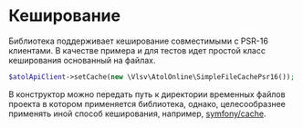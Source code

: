 # Кеширование

Библиотека поддерживает кеширование совместимыми с PSR-16 клиентами. В качестве примера и для тестов идет простой класс
кеширования основанный на файлах.

```php
$atolApiClient->setCache(new \Vlsv\AtolOnline\SimpleFileCachePsr16());
```

В конструктор можно передать путь к директории временных файлов проекта в котором применяется библиотека, однако,
целесообразнее применять иной способ кеширования, например,
[symfony/cache](https://packagist.org/packages/symfony/cache).
